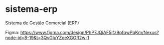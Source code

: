 # sistema-erp
Sistema de Gestão Comercial (ERP)

Figma:
https://www.figma.com/design/PhP7JQiAF5jfz9pfqwPqKm/Nexus?node-id=8-19&t=3QvGluYZoeXGOR2w-1
